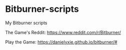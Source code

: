 # Bitburner-scripts
My Bitburner scripts

The Game's Reddit: https://www.reddit.com/r/Bitburner/

Play the Game: https://danielyxie.github.io/bitburner/#
